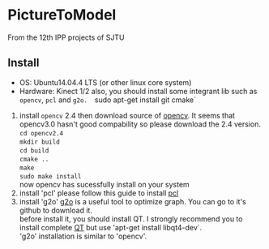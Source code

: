 # PictureToModel
From the 12th IPP projects of SJTU

## Install
* OS: Ubuntu14.04.4 LTS (or other linux core system)
* Hardware: Kinect 1/2
also, you should install some integrant lib such as `opencv`, `pcl` and `g2o. 
`sudo apt-get install git cmake`
1. install `opencv` 2.4
then download source of [opencv](http://opencv.org/). It seems that opencv3.0 hasn't good compability so please download the 2.4 version.  
`cd opencv2.4`   
`mkdir build`  
`cd build`  
`cmake ..`  
`make`  
`sudo make install`  
 now opencv has sucessfully install on your system
2. install 'pcl'
please follow this guide to install [pcl](http://pointclouds.org/downloads/linux.html)
3. install 'g2o'
[g2o](https://github.com/RainerKuemmerle/g2o) is a useful tool to optimize graph. You can go to it's github to download it.  
before install it, you should install QT. I strongly recommend you to install complete [QT](http://www.qt.io/download/) but use 'apt-get install libqt4-dev`.  
'g2o' installation is similar to 'opencv'.
